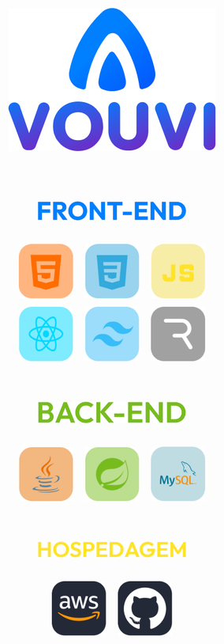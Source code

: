 <div align="center">
    <img src="images/logo.png">
</div>
<br/><br/><br><br><br>

<p align="center" >
 <img src="images/FRONT-END.png" alt="HTML" width="300" />
</p>
<br>
<!-- Primeira linha de imagens -->
<p align="center">
  <img src="images/HTML.png" alt="HTML" width="110" />
  &nbsp;&nbsp;&nbsp;&nbsp;
  <img src="images/CSS.png" alt="CSS" width="110" />
  &nbsp;&nbsp;&nbsp;&nbsp;
  <img src="images/JavaScript.png" alt="JavaScript" width="110" />
</p>

<!-- Segunda linha de imagens -->
<p align="center">
  <img src="images/React.png" alt="React" width="110" />
  &nbsp;&nbsp;&nbsp;&nbsp;
  <img src="images/TailWind.png" alt="Tailwind" width="110" />
  &nbsp;&nbsp;&nbsp;&nbsp;
  <img src="images/Rive.png" alt="Rive" width="110" />
</p>

<br/><br/><br>

<p align="center" >
 <img src="images/BACK-ENDe.png" alt="back-end" width="300" />
</p>

<br>
<!-- Primeira linha de imagens -->
<p align="center">
  <img src="images/Java.png" alt="Java" width="110" />
  &nbsp;&nbsp;&nbsp;&nbsp;
  <img src="images/Spring.png" alt="Spring" width="110" />
  &nbsp;&nbsp;&nbsp;&nbsp;
  <img src="images/MySQL.png" alt="MySQL" width="110" />
</p>

<br/><br/><br>
<p align="center" >
 <img src="images/HOSPEDAGEM.png" alt="back-end" width="300" />
</p>

<br>
<!-- Primeira linha de imagens -->
<p align="center">
  <img src="images/AWS.png" alt="AWS" width="110" />
  &nbsp;&nbsp;&nbsp;&nbsp;
  <img src="images/GITHUB.png" alt="GITHUB" width="110" />
</p>

